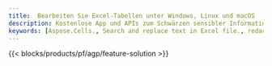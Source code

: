```yaml
---
title:  Bearbeiten Sie Excel-Tabellen unter Windows, Linux und macOS
description: Kostenlose App und APIs zum Schwärzen sensibler Informationen aus den Tabellen XLS, XLSX und ODS
keywords: [Aspose.Cells., Search and replace text in Excel file., redact Excel file., edit Excel file., Excel file redaction., Search and replace string in Excel file]
---
```

{{< blocks/products/pf/agp/feature-solution >}} 

